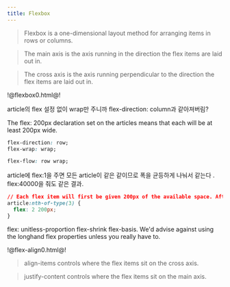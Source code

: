 ```yaml
---
title: Flexbox
---
```


> Flexbox is a one-dimensional layout method for arranging items in rows or
> columns.

> The main axis is the axis running in the direction the flex items are laid out
> in.

> The cross axis is the axis running perpendicular to the direction the flex
> items are laid out in.

!@flexbox0.html@!

article의 flex 설정 없이 wrap만 주니까 flex-direction: column과 같아져버림?

The flex: 200px declaration set on the articles means that each will be at least
200px wide.

```css
flex-direction: row;
flex-wrap: wrap;

flex-flow: row wrap;
```

article에 flex:1을 주면 모든 article이 같은 같이므로 폭을 균등하게 나눠서 같는다
. flex:40000을 줘도 같은 결과.

```css
// Each flex item will first be given 200px of the available space. After that, the rest of the available space will be shared according to the proportion units.
article:nth-of-type(3) {
  flex: 2 200px;
}
```

flex: unitless-proportion flex-shrink flex-basis. We'd advise against using the
longhand flex properties unless you really have to.

!@flex-align0.html@!

> align-items controls where the flex items sit on the cross axis.

> justify-content controls where the flex items sit on the main axis.
